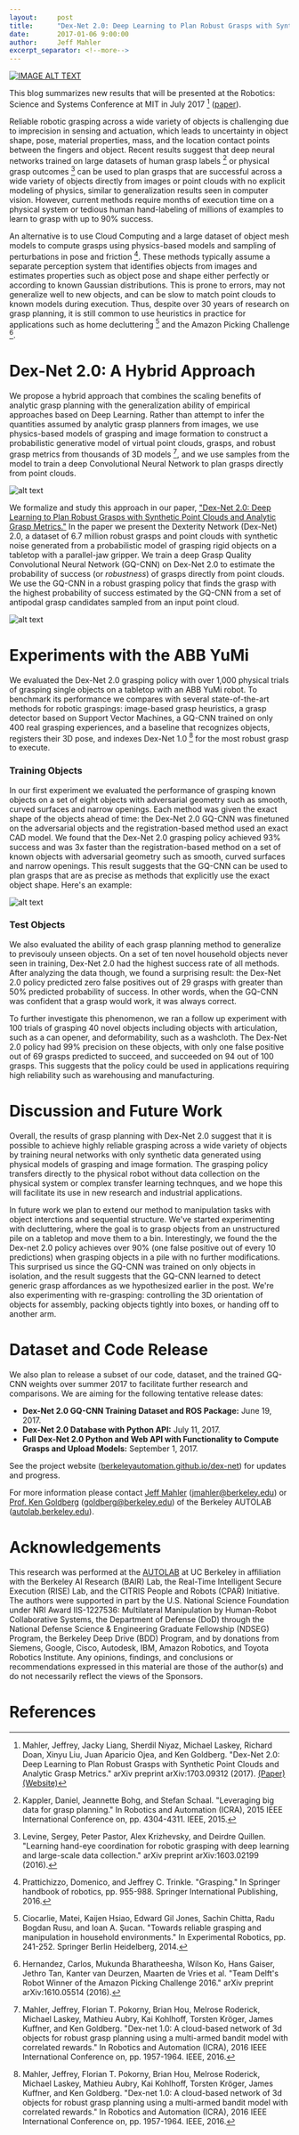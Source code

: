```yaml
---
layout:     post
title:      "Dex-Net 2.0: Deep Learning to Plan Robust Grasps with Synthetic Point Clouds and Analytic Grasp Metrics."
date:       2017-01-06 9:00:00
author:     Jeff Mahler
excerpt_separator: <!--more-->
---
```


[![IMAGE ALT TEXT](http://i.imgur.com/BwJ88wo.jpg)](https://www.youtube.com/watch?v=i6K3GI2_EgU "Dex-Net 2.0: 99% Precision Grasping")

This blog summarizes new results that will be presented at the Robotics: Science and Systems Conference at MIT in July 2017 [^1] ([paper](https://arxiv.org/abs/1703.09312)).

Reliable robotic grasping across a wide variety of objects is challenging due to imprecision in sensing and actuation, which leads to uncertainty in object shape, pose, material properties, mass, and the location contact points between the fingers and object. Recent results suggest that deep neural networks trained on large datasets of human grasp labels [^2] or physical grasp outcomes [^3] can be used to plan grasps that are successful across a wide variety of objects directly from images or point clouds with no explicit modeling of physics, similar to generalization results seen in computer vision. However, current methods require months of execution time on a physical system or tedious human hand-labeling of millions of examples to learn to grasp with up to 90% success.

An alternative is to use Cloud Computing and a large dataset of object mesh models to compute grasps using physics-based models and sampling of perturbations in pose and friction [^4]. These methods typically assume a separate perception system that identifies objects from images and estimates properties such as object pose and shape either perfectly or according to known Gaussian distributions. This is prone to errors, may not generalize well to new objects, and can be slow to match point clouds to known models during execution. Thus, despite over 30 years of research on grasp planning, it is still common to use heuristics in practice for applications such as home decluttering [^5] and the Amazon Picking Challenge [^6].

<!--more-->

# Dex-Net 2.0: A Hybrid Approach
We propose a hybrid approach that combines the scaling benefits of analytic grasp planning with the generalization ability of empirical approaches based on Deep Learning. Rather than attempt to infer the quantities assumed by analytic grasp planners from images, we use physics-based models of grasping and image formation to construct a probabilistic generative model of virtual point clouds, grasps, and robust grasp metrics from thousands of 3D models [^7], and we use samples from the model to train a deep Convolutional Neural Network to plan grasps directly from point clouds.

![alt text](http://i.imgur.com/ChTDZKW.png "Dex-Net 2.0 Grasping Policy")

We formalize and study this approach in our paper, ["Dex-Net 2.0: Deep Learning to Plan Robust Grasps with Synthetic Point Clouds and Analytic Grasp Metrics."](https://arxiv.org/abs/1703.09312) In the paper we present the Dexterity Network (Dex-Net) 2.0, a dataset of 6.7 million robust grasps and point clouds with synthetic noise generated from a probabilistic model of grasping rigid objects on a tabletop with a parallel-jaw gripper. We train a deep Grasp Quality Convolutional Neural Network (GQ-CNN) on Dex-Net 2.0 to estimate the probability of success (or *robustness*) of grasps directly from point clouds. We use the GQ-CNN in a robust grasping policy that finds the grasp with the highest probability of success estimated by the GQ-CNN from a set of antipodal grasp candidates sampled from an input point cloud.

![alt text](http://i.imgur.com/OelLCuA.png "Grasp Quality Convolutional Neural Network")


# Experiments with the ABB YuMi
We evaluated the Dex-Net 2.0 grasping policy with over 1,000 physical trials of grasping single objects on a tabletop with an ABB YuMi robot. To benchmark its performance we compares with several state-of-the-art methods for robotic graspings: image-based grasp heuristics, a grasp detector based on Support Vector Machines, a GQ-CNN trained on only 400 real grasping experiences, and a baseline that recognizes objects, registers their 3D pose, and indexes Dex-Net 1.0 [^7] for the most robust grasp to execute.

### Training Objects
In our first experiment we evaluated the performance of grasping known objects on a set of eight objects with adversarial geometry such as smooth, curved surfaces and narrow openings.
Each method was given the exact shape of the objects ahead of time: the Dex-Net 2.0 GQ-CNN was finetuned on the adversarial objects and the registration-based method used an exact CAD model.
We found that the Dex-Net 2.0 grasping policy achieved 93% success and was 3x faster than the registration-based method on a set of known objects with adversarial geometry such as smooth, curved surfaces and narrow openings. This result suggests that the GQ-CNN can be used to plan grasps that are as precise as methods that explicitly use the exact object shape. Here's an example:

![alt text](https://tctechcrunch2011.files.wordpress.com/2017/05/dex-net.gif "Precision Grasp Planned by Dex-Net 2.0")

### Test Objects
We also evaluated the ability of each grasp planning method to generalize to previsouly unseen objects. On a set of ten novel household objects never seen in training, Dex-Net 2.0 had the highest success rate of all methods. After analyzing the data though, we found a surprising result: the Dex-Net 2.0 policy predicted zero false positives out of 29 grasps with greater than 50% predicted probability of success. In other words, when the GQ-CNN was confident that a grasp would work, it was always correct.

To further investigate this phenomenon, we ran a follow up experiment with 100 trials of grasping 40 novel objects including objects with articulation, such as a can opener, and deformability, such as a washcloth. The Dex-Net 2.0 policy had 99% precision on these objects, with only one false positive out of 69 grasps predicted to succeed, and succeeded on 94 out of 100 grasps. This suggests that the policy could be used in applications requiring high reliability such as warehousing and manufacturing.

# Discussion and Future Work
Overall, the results of grasp planning with Dex-Net 2.0 suggest that it is possible to achieve highly reliable grasping across a wide variety of objects by training neural networks with only synthetic data generated using physical models of grasping and image formation. The grasping policy transfers directly to the physical robot without data collection on the physical system or complex transfer learning technques, and we hope this will facilitate its use in new research and industrial applications.

In future work we plan to extend our method to manipulation tasks with object interctions and sequential structure. We've started experimenting with decluttering, where the goal is to grasp objects from an unstructured pile on a tabletop and move them to a bin. Interestingly, we found the the Dex-net 2.0 policy achieves over 90% (one false positive out of every 10 predictions) when grasping objects in a pile with no further modifications. This surprised us since the GQ-CNN was trained on only objects in isolation, and the result suggests that the GQ-CNN learned to detect generic grasp affordances as we hypothesized earlier in the post. We're also experimenting with re-grasping: controlling the 3D orientation of objects for assembly, packing objects tightly into boxes, or handing off to another arm.

# Dataset and Code Release
We also plan to release a subset of our code, dataset, and the trained GQ-CNN weights over summer 2017 to facilitate further research and comparisons. We are aiming for the following tentative release dates:
* **Dex-Net 2.0 GQ-CNN Training Dataset and ROS Package:** June 19, 2017.
* **Dex-Net 2.0 Database with Python API:** July 11, 2017.
* **Full Dex-Net 2.0 Python and Web API with Functionality to Compute Grasps and Upload Models:** September 1, 2017.

See the project website ([berkeleyautomation.github.io/dex-net](berkeleyautomation.github.io/dex-net)) for updates and progress.

For more information please contact [Jeff Mahler](www.jeff-mahler.com) (jmahler@berkeley.edu) or [Prof. Ken Goldberg](http://goldberg.berkeley.edu/) (goldberg@berkeley.edu) of the Berkeley AUTOLAB ([autolab.berkeley.edu](autolab.berkeley.edu)).

# Acknowledgements
This research was performed at the [AUTOLAB](http://autolab.berkeley.edu/) at UC Berkeley in affiliation with the Berkeley AI Research (BAIR) Lab, the Real-Time Intelligent Secure Execution (RISE) Lab, and the CITRIS People and Robots (CPAR) Initiative. The authors were supported in part by the U.S. National Science Foundation under NRI Award IIS-1227536: Multilateral Manipulation by Human-Robot Collaborative Systems, the Department of Defense (DoD) through the National Defense Science & Engineering Graduate Fellowship (NDSEG) Program, the Berkeley Deep Drive (BDD) Program, and by donations from Siemens, Google, Cisco, Autodesk, IBM, Amazon Robotics, and Toyota Robotics Institute. Any opinions, findings, and conclusions or recommendations expressed in this material are those of the author(s) and do not necessarily reflect the views of the Sponsors.

# References
[^1]: Mahler, Jeffrey, Jacky Liang, Sherdil Niyaz, Michael Laskey, Richard Doan, Xinyu Liu, Juan Aparicio Ojea, and Ken Goldberg. "Dex-Net 2.0: Deep Learning to Plan Robust Grasps with Synthetic Point Clouds and Analytic Grasp Metrics." arXiv preprint arXiv:1703.09312 (2017). [(Paper)](https://arxiv.org/abs/1703.09312) [(Website)](http://berkeleyautomation.github.io/dex-net/)

[^2]: Kappler, Daniel, Jeannette Bohg, and Stefan Schaal. "Leveraging big data for grasp planning." In Robotics and Automation (ICRA), 2015 IEEE International Conference on, pp. 4304-4311. IEEE, 2015.

[^3]: Levine, Sergey, Peter Pastor, Alex Krizhevsky, and Deirdre Quillen. "Learning hand-eye coordination for robotic grasping with deep learning and large-scale data collection." arXiv preprint arXiv:1603.02199 (2016).

[^4]: Prattichizzo, Domenico, and Jeffrey C. Trinkle. "Grasping." In Springer handbook of robotics, pp. 955-988. Springer International Publishing, 2016.

[^5]: Ciocarlie, Matei, Kaijen Hsiao, Edward Gil Jones, Sachin Chitta, Radu Bogdan Rusu, and Ioan A. Şucan. "Towards reliable grasping and manipulation in household environments." In Experimental Robotics, pp. 241-252. Springer Berlin Heidelberg, 2014.

[^6]: Hernandez, Carlos, Mukunda Bharatheesha, Wilson Ko, Hans Gaiser, Jethro Tan, Kanter van Deurzen, Maarten de Vries et al. "Team Delft's Robot Winner of the Amazon Picking Challenge 2016." arXiv preprint arXiv:1610.05514 (2016).

[^7]: Mahler, Jeffrey, Florian T. Pokorny, Brian Hou, Melrose Roderick, Michael Laskey, Mathieu Aubry, Kai Kohlhoff, Torsten Kröger, James Kuffner, and Ken Goldberg. "Dex-net 1.0: A cloud-based network of 3d objects for robust grasp planning using a multi-armed bandit model with correlated rewards." In Robotics and Automation (ICRA), 2016 IEEE International Conference on, pp. 1957-1964. IEEE, 2016.

